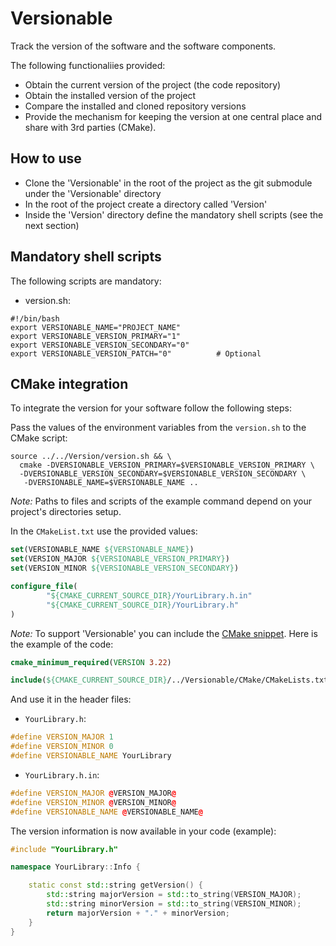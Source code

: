 # Versionable

Track the version of the software and the software components.

The following functionaliies provided:

- Obtain the current version of the project (the code repository)
- Obtain the installed version of the project
- Compare the installed and cloned repository versions
- Provide the mechanism for keeping the version at one central place and share with 3rd parties (CMake).

## How to use

- Clone the 'Versionable' in the root of the project as the git submodule under the 'Versionable' directory
- In the root of the project create a directory called 'Version'
- Inside the 'Version' directory define the mandatory shell scripts (see the next section)

## Mandatory shell scripts

The following scripts are mandatory:

- version.sh:
```shell
#!/bin/bash
export VERSIONABLE_NAME="PROJECT_NAME"
export VERSIONABLE_VERSION_PRIMARY="1"
export VERSIONABLE_VERSION_SECONDARY="0"
export VERSIONABLE_VERSION_PATCH="0"          # Optional
```

## CMake integration

To integrate the version for your software follow the following steps:

Pass the values of the environment variables from the `version.sh` to the CMake script: 
```shell
source ../../Version/version.sh && \
  cmake -DVERSIONABLE_VERSION_PRIMARY=$VERSIONABLE_VERSION_PRIMARY \
  -DVERSIONABLE_VERSION_SECONDARY=$VERSIONABLE_VERSION_SECONDARY \
   -DVERSIONABLE_NAME=$VERSIONABLE_NAME ..
```

*Note:* Paths to files and scripts of the example command depend on your project's directories setup.

In the `CMakeList.txt` use the provided values:

```cmake
set(VERSIONABLE_NAME ${VERSIONABLE_NAME})
set(VERSION_MAJOR ${VERSIONABLE_VERSION_PRIMARY})
set(VERSION_MINOR ${VERSIONABLE_VERSION_SECONDARY})

configure_file(
        "${CMAKE_CURRENT_SOURCE_DIR}/YourLibrary.h.in"
        "${CMAKE_CURRENT_SOURCE_DIR}/YourLibrary.h"
)
```

*Note:* To support 'Versionable' you can include the [CMake snippet](CMake/CMakeLists.txt). Here is the example of the code: 

```cmake
cmake_minimum_required(VERSION 3.22)

include(${CMAKE_CURRENT_SOURCE_DIR}/../Versionable/CMake/CMakeLists.txt)
```

And use it in the header files:

- `YourLibrary.h`:

```c++
#define VERSION_MAJOR 1
#define VERSION_MINOR 0
#define VERSIONABLE_NAME YourLibrary
```

- `YourLibrary.h.in`:

```c++
#define VERSION_MAJOR @VERSION_MAJOR@
#define VERSION_MINOR @VERSION_MINOR@
#define VERSIONABLE_NAME @VERSIONABLE_NAME@
```

The version information is now available in your code (example):

```c++
#include "YourLibrary.h"

namespace YourLibrary::Info {

    static const std::string getVersion() {
        std::string majorVersion = std::to_string(VERSION_MAJOR);
        std::string minorVersion = std::to_string(VERSION_MINOR);
        return majorVersion + "." + minorVersion;
    }
}
```
